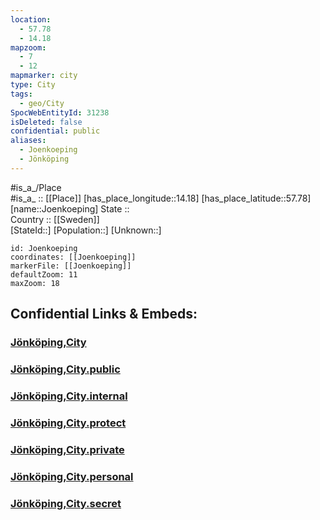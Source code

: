```yaml
---
location:
  - 57.78
  - 14.18
mapzoom:
  - 7
  - 12
mapmarker: city
type: City
tags:
  - geo/City
SpocWebEntityId: 31238
isDeleted: false
confidential: public
aliases:
  - Joenkoeping
  - Jönköping
---
```


#is_a_/Place  
#is_a_ :: [[Place]] 
[has_place_longitude::14.18] 
[has_place_latitude::57.78] 
[name::Joenkoeping] 
State ::  
Country :: [[Sweden]]  
[StateId::] 
[Population::] 
[Unknown::] 


```leaflet
id: Joenkoeping
coordinates: [[Joenkoeping]] 
markerFile: [[Joenkoeping]] 
defaultZoom: 11 
maxZoom: 18
```


## Confidential Links & Embeds: 

### [Jönköping,City](/_Standards/Earth/Continent/Europe/Europe~North/Sweden/Provinces~Sweden/Jönköping,Province/counties~Jönköping/Jönköping-county/Jönköping,City.md) 

### [Jönköping,City.public](/_public/Earth/Continent/Europe/Europe~North/Sweden/Provinces~Sweden/Jönköping,Province/counties~Jönköping/Jönköping-county/Jönköping,City.public.md) 

### [Jönköping,City.internal](/_internal/Earth/Continent/Europe/Europe~North/Sweden/Provinces~Sweden/Jönköping,Province/counties~Jönköping/Jönköping-county/Jönköping,City.internal.md) 

### [Jönköping,City.protect](/_protect/Earth/Continent/Europe/Europe~North/Sweden/Provinces~Sweden/Jönköping,Province/counties~Jönköping/Jönköping-county/Jönköping,City.protect.md) 

### [Jönköping,City.private](/_private/Earth/Continent/Europe/Europe~North/Sweden/Provinces~Sweden/Jönköping,Province/counties~Jönköping/Jönköping-county/Jönköping,City.private.md) 

### [Jönköping,City.personal](/_personal/Earth/Continent/Europe/Europe~North/Sweden/Provinces~Sweden/Jönköping,Province/counties~Jönköping/Jönköping-county/Jönköping,City.personal.md) 

### [Jönköping,City.secret](/_secret/Earth/Continent/Europe/Europe~North/Sweden/Provinces~Sweden/Jönköping,Province/counties~Jönköping/Jönköping-county/Jönköping,City.secret.md)

